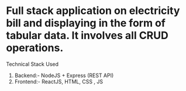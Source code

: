 # Full stack application on electricity bill and displaying in the form of tabular data. It involves all CRUD operations.

Technical Stack Used
 1. Backend:- NodeJS + Express (REST API)
 2. Frontend:- ReactJS, HTML, CSS , JS

